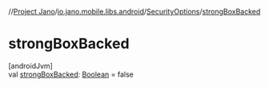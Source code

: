 //[Project Jano](../../../index.md)/[io.jano.mobile.libs.android](../index.md)/[SecurityOptions](index.md)/[strongBoxBacked](strong-box-backed.md)

# strongBoxBacked

[androidJvm]\
val [strongBoxBacked](strong-box-backed.md): [Boolean](https://kotlinlang.org/api/latest/jvm/stdlib/kotlin/-boolean/index.html) = false
